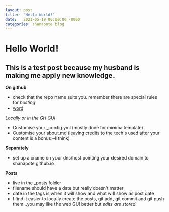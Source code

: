 ```yaml
---
layout: post
title:  "Hello World!"
date:   2021-05-19 00:00:00 -0000
categories: shanapote blog 
---	
```

# Hello World!
## This is a test post because my husband is making me apply new knowledge.

**On github**
- check that the repo name suits you. remember there are special rules for *hosting* 
- <a href=#>word</a>

_Locally or in the GH GUI_
- Customise your _config.yml (mostly done for minima template)
- Customise your about.md (leaving credits to the tech's used after your content is a bonus ~I think)

__Separately__
- set up a cname on your dns/host pointing your desired domain to shanapote.github.io

__Posts__
- live in the _posts folder
- filename should have a date but really doesn't matter
- date in the tags is when it will show and what will show as post date
- I find it easier to locally create the posts, git add, git commit and git push them...you may like the web GUI better but _edits are stored_


